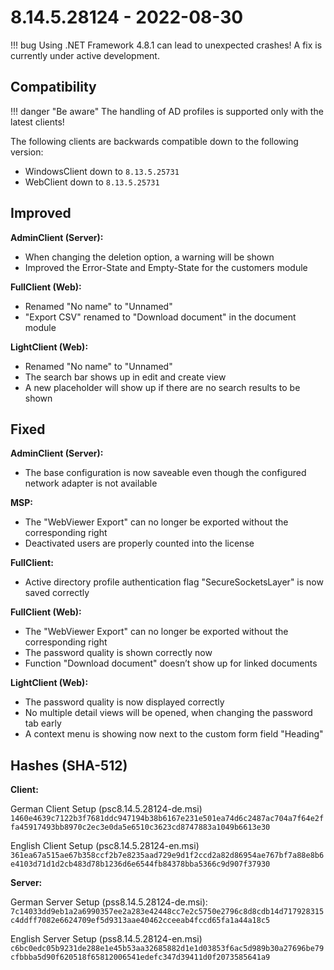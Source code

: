 
# 8.14.5.28124 - 2022-08-30

!!! bug
    Using .NET Framework 4.8.1 can lead to unexpected crashes! A fix is currently under active development.

## Compatibility

!!! danger "Be aware"
    The handling of AD profiles is supported only with the latest clients!

The following clients are backwards compatible down to the following version:

- WindowsClient down to  `8.13.5.25731`
- WebClient down to `8.13.5.25731`

## Improved

**AdminClient (Server):**

- When changing the deletion option, a warning will be shown
- Improved the Error-State and Empty-State for the customers module

**FullClient (Web):**

- Renamed "No name" to "Unnamed"
- "Export CSV" renamed to "Download document" in the document module

**LightClient (Web):**

- Renamed "No name" to "Unnamed"
- The search bar shows up in edit and create view
- A new placeholder will show up if there are no search results to be shown

## Fixed

**AdminClient (Server):**

- The base configuration is now saveable even though the configured network adapter is not available

**MSP:**

- The "WebViewer Export" can no longer be exported without the corresponding right
- Deactivated users are properly counted into the license

**FullClient:**

- Active directory profile authentication flag "SecureSocketsLayer" is now saved correctly


**FullClient (Web):**

- The "WebViewer Export" can no longer be exported without the corresponding right
- The password quality is shown correctly now
- Function "Download document" doesn’t show up for linked documents

**LightClient (Web):**

- The password quality is now displayed correctly
- No multiple detail views will be opened, when changing the password tab early
- A context menu is showing now next to the custom form field "Heading"

## Hashes (SHA-512)

**Client:**

German Client Setup (psc8.14.5.28124-de.msi)
`1460e4639c7122b3f7681ddc947194b38b6167e231e501ea74d6c2487ac704a7f64e2ffa45917493bb8970c2ec3e0da5e6510c3623cd8747883a1049b6613e30`

English Client Setup (psc8.14.5.28124-en.msi)
`361ea67a515ae67b358ccf2b7e8235aad729e9d1f2ccd2a82d86954ae767bf7a88e8b6e4103d71d1d2cb483d78b1236d6e6544fb84378bba5366c9d907f37930`

**Server:**

German Server Setup (pss8.14.5.28124-de.msi):
`7c14033dd9eb1a2a6990357ee2a283e42448cc7e2c5750e2796c8d8cdb14d717928315c4ddff7082e6624709ef5d9313aae40462cceeab4fccd65fa1a44a18c5`

English Server Setup (pss8.14.5.28124-en.msi)
`c6bc0edc05b9231de288e1e45b53aa32685882d1e1d03853f6ac5d989b30a27696be79cfbbba5d90f620518f65812006541edefc347d39411d0f2073585641a9`
